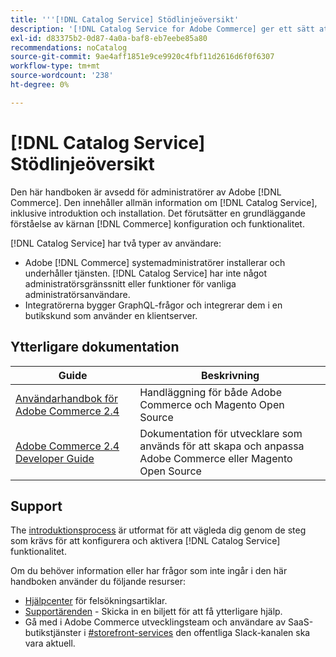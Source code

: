 ```yaml
---
title: '''[!DNL Catalog Service] Stödlinjeöversikt'
description: '[!DNL Catalog Service for Adobe Commerce] ger ett sätt att hämta innehållet på produktvisningssidor och produktlistsidor snabbare än de ursprungliga Adobe Commerce GraphQL-frågorna.'
exl-id: d83375b2-0d87-4a0a-baf8-eb7eebe85a80
recommendations: noCatalog
source-git-commit: 9ae4aff1851e9ce9920c4fbf11d2616d6f0f6307
workflow-type: tm+mt
source-wordcount: '238'
ht-degree: 0%

---
```


# [!DNL Catalog Service] Stödlinjeöversikt

Den här handboken är avsedd för administratörer av Adobe [!DNL Commerce]. Den innehåller allmän information om [!DNL Catalog Service], inklusive introduktion och installation. Det förutsätter en grundläggande förståelse av kärnan [!DNL Commerce] konfiguration och funktionalitet.

[!DNL Catalog Service] har två typer av användare:

* Adobe [!DNL Commerce] systemadministratörer installerar och underhåller tjänsten. [!DNL Catalog Service] har inte något administratörsgränssnitt eller funktioner för vanliga administratörsanvändare.
* Integratörerna bygger GraphQL-frågor och integrerar dem i en butikskund som använder en klientserver.

## Ytterligare dokumentation

| Guide | Beskrivning |
|------ | ----------- |
| [Användarhandbok för Adobe Commerce 2.4](https://experienceleague.adobe.com/docs/commerce.html) | Handläggning för både Adobe Commerce och Magento Open Source |
| [Adobe Commerce 2.4 Developer Guide](https://developer.adobe.com/commerce/docs) | Dokumentation för utvecklare som används för att skapa och anpassa Adobe Commerce eller Magento Open Source |

## Support

The [introduktionsprocess](https://experienceleague.adobe.com/docs/commerce-merchant-services/catalog-service/installation.html) är utformat för att vägleda dig genom de steg som krävs för att konfigurera och aktivera [!DNL Catalog Service] funktionalitet.

Om du behöver information eller har frågor som inte ingår i den här handboken använder du följande resurser:

* [Hjälpcenter](https://experienceleague.adobe.com/docs/commerce-knowledge-base/kb/overview.html) för felsökningsartiklar.
* [Supportärenden](https://experienceleague.adobe.com/docs/commerce-knowledge-base/kb/help-center-guide/magento-help-center-user-guide.html#submit-ticket) - Skicka in en biljett för att få ytterligare hjälp.
* Gå med i Adobe Commerce utvecklingsteam och användare av SaaS-butikstjänster i [#storefront-services](https://magentocommeng.slack.com/archives/C03HVPG8RS4) den offentliga Slack-kanalen ska vara aktuell.
